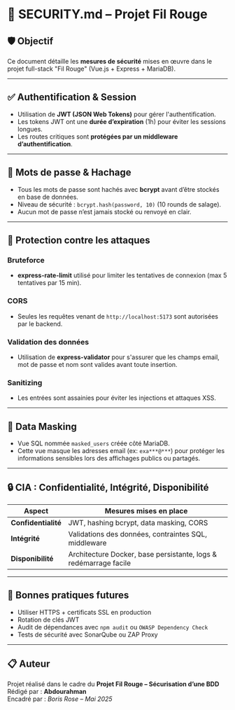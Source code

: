 
# 🔐 SECURITY.md – Projet Fil Rouge

## 🛡️ Objectif

Ce document détaille les **mesures de sécurité** mises en œuvre dans le projet full-stack "Fil Rouge" (Vue.js + Express + MariaDB).

---

## ✅ Authentification & Session

- Utilisation de **JWT (JSON Web Tokens)** pour gérer l'authentification.
- Les tokens JWT ont une **durée d’expiration** (1h) pour éviter les sessions longues.
- Les routes critiques sont **protégées par un middleware d’authentification**.

---

## 🔑 Mots de passe & Hachage

- Tous les mots de passe sont hachés avec **bcrypt** avant d’être stockés en base de données.
- Niveau de sécurité : `bcrypt.hash(password, 10)` (10 rounds de salage).
- Aucun mot de passe n’est jamais stocké ou renvoyé en clair.

---

## 🚨 Protection contre les attaques

### Bruteforce
- **express-rate-limit** utilisé pour limiter les tentatives de connexion (max 5 tentatives par 15 min).

### CORS
- Seules les requêtes venant de `http://localhost:5173` sont autorisées par le backend.

### Validation des données
- Utilisation de **express-validator** pour s'assurer que les champs email, mot de passe et nom sont valides avant toute insertion.

### Sanitizing
- Les entrées sont assainies pour éviter les injections et attaques XSS.

---

## 🔐 Data Masking

- Vue SQL nommée `masked_users` créée côté MariaDB.
- Cette vue masque les adresses email (ex: `exa***@***`) pour protéger les informations sensibles lors des affichages publics ou partagés.

---

## 🔒 CIA : Confidentialité, Intégrité, Disponibilité

| Aspect         | Mesures mises en place |
|----------------|------------------------|
| **Confidentialité** | JWT, hashing bcrypt, data masking, CORS |
| **Intégrité**       | Validations des données, contraintes SQL, middleware |
| **Disponibilité**   | Architecture Docker, base persistante, logs & redémarrage facile |

---

## 🔐 Bonnes pratiques futures

- Utiliser HTTPS + certificats SSL en production
- Rotation de clés JWT
- Audit de dépendances avec `npm audit` ou `OWASP Dependency Check`
- Tests de sécurité avec SonarQube ou ZAP Proxy

---

## 📋 Auteur

Projet réalisé dans le cadre du **Projet Fil Rouge – Sécurisation d’une BDD**  
Rédigé par : **Abdourahman**  
Encadré par : *Boris Rose – Mai 2025*

